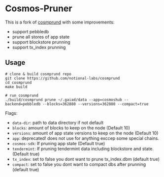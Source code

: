 # Cosmos-Pruner

This is a fork of [cosmprund](https://github.com/binaryholdings/cosmprund) with some improvements:
- support pebbledb
- prune all stores of app state
- support blockstore prunning
- support tx_index prunning


## Usage

```
# clone & build cosmprund repo
git clone https://github.com/notional-labs/cosmprund
cd cosmprund
make build

# run cosmprund 
./build/cosmprund prune ~/.gaiad/data --app=cosmoshub --backend=pebbledb --blocks=362880 --versions=362880 --compact=true
```

Flags: 

- `data-dir`: path to data directory if not default
- `blocks`: amount of blocks to keep on the node (Default 10)
- `versions`: amount of app state versions to keep on the node (Default 10)
- `app`: deprecated! does not use for anything exccep some special chains.
- `cosmos-sdk`: If pruning app state (Default true)
- `tendermint`: If pruning tendermint data including blockstore and state. (Default true)
- `tx_index`: set to false you dont want to prune tx_index.dbm (default true)
- `compact`: set to false you dont want to compact dbs after prunning (default true)
